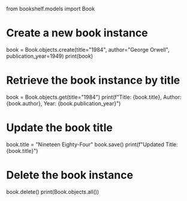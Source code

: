 from bookshelf.models import Book

# Create a new book instance
book = Book.objects.create(title="1984", author="George Orwell", publication_year=1949)
print(book)

# Retrieve the book instance by title
book = Book.objects.get(title="1984")
print(f"Title: {book.title}, Author: {book.author}, Year: {book.publication_year}")

# Update the book title
book.title = "Nineteen Eighty-Four"
book.save()
print(f"Updated Title: {book.title}")

# Delete the book instance
book.delete()
print(Book.objects.all())
